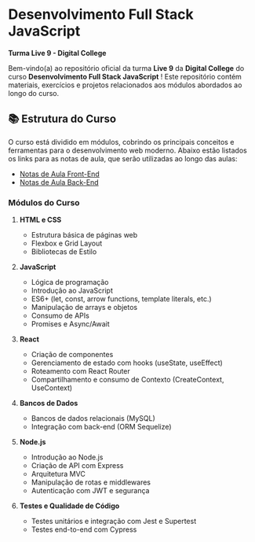 # Desenvolvimento Full Stack JavaScript  
**Turma Live 9 - Digital College**

Bem-vindo(a) ao repositório oficial da turma **Live 9** da **Digital College** do curso **Desenvolvimento Full Stack JavaScript** ! Este repositório contém materiais, exercícios e projetos relacionados aos módulos abordados ao longo do curso.

## 📚 Estrutura do Curso

O curso está dividido em módulos, cobrindo os principais conceitos e ferramentas para o desenvolvimento web moderno. Abaixo estão listados os links para as notas de aula, que serão utilizadas ao longo das aulas:
- [Notas de Aula Front-End](https://hexagonal-hamster-0c3.notion.site/Desenvolvimento-Front-End-JavaScript-270c2e42bce644b1972ac060f68dd6d6)
- [Notas de Aula Back-End](https://dust-starburst-c57.notion.site/Desenvolvimento-Back-End-JavaScript-5038d9fff41d45688f698f7d88a5a19e)


### Módulos do Curso

1. **HTML e CSS**
   - Estrutura básica de páginas web
   - Flexbox e Grid Layout
   - Bibliotecas de Estilo

2. **JavaScript**
   - Lógica de programação
   - Introdução ao JavaScript
   - ES6+ (let, const, arrow functions, template literals, etc.)
   - Manipulação de arrays e objetos
   - Consumo de APIs
   - Promises e Async/Await
  
   
3. **React**
   - Criação de componentes
   - Gerenciamento de estado com hooks (useState, useEffect)
   - Roteamento com React Router
   - Compartilhamento e consumo de Contexto (CreateContext, UseContext)

6. **Bancos de Dados**
   - Bancos de dados relacionais (MySQL)
   - Integração com back-end (ORM Sequelize)

6. **Node.js**
   - Introdução ao Node.js
   - Criação de API com Express
   - Arquitetura MVC
   - Manipulação de rotas e middlewares
   - Autenticação com JWT e segurança

7. **Testes e Qualidade de Código**
   - Testes unitários e integração com Jest e Supertest
   - Testes end-to-end com Cypress






